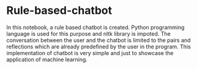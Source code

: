 # Rule-based-chatbot
In this notebook, a rule based chatbot is created. Python programming language is used for this purpose and nltk library is impoted.
The conversation between the user and the chatbot is limited to the pairs and reflections which are already predefined by the user in the program. This implementation of chatbot is very simple and just to showcase the application of machine learning.
